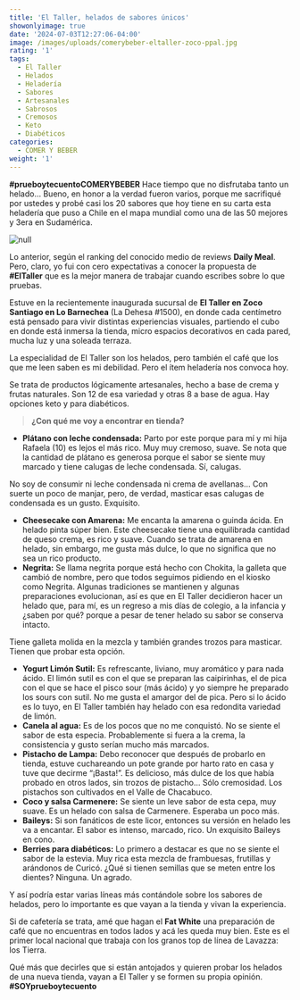 ```yaml
---
title: 'El Taller, helados de sabores únicos'
showonlyimage: true
date: '2024-07-03T12:27:06-04:00'
image: /images/uploads/comerybeber-eltaller-zoco-ppal.jpg
rating: '1'
tags:
  - El Taller
  - Helados
  - Heladería
  - Sabores
  - Artesanales
  - Sabrosos
  - Cremosos
  - Keto
  - Diabéticos
categories:
  - COMER Y BEBER
weight: '1'
---
```

**\#prueboytecuentoCOMERYBEBER** Hace tiempo que no disfrutaba tanto un helado… Bueno, en honor a la verdad fueron varios, porque me sacrifiqué por ustedes y probé casi los 20 sabores que hoy tiene en su carta esta heladería que puso a Chile en el mapa mundial como una de las 50 mejores y 3era en Sudamérica.

<!--more-->

![null](/images/uploads/comerybeber-eltaller-zoco-ppal.jpg)

Lo anterior, según el ranking del conocido medio de reviews **Daily Meal**. Pero, claro, yo fui con cero expectativas a conocer la propuesta de **\#ElTaller** que es la mejor manera de trabajar cuando escribes sobre lo que pruebas.

Estuve en la recientemente inaugurada sucursal de **El Taller en Zoco Santiago en Lo Barnechea** (La Dehesa #1500), en donde cada centímetro está pensado para vivir distintas experiencias visuales, partiendo el cubo en donde está inmersa la tienda, micro espacios decorativos en cada pared, mucha luz y una soleada terraza.

La especialidad de El Taller son los helados, pero también el café que los que me leen saben es mi debilidad. Pero el ítem heladería nos convoca hoy.

Se trata de productos lógicamente artesanales, hecho a base de crema y frutas naturales. Son 12 de esa variedad y otras 8 a base de agua. Hay opciones keto y para diabéticos. 

> **¿Con qué me voy a encontrar en tienda?**

* **Plátano con leche condensada:** Parto por este porque para mí y mi hija Rafaela (10) es lejos el más rico. Muy muy cremoso, suave. Se nota que la cantidad de plátano es generosa porque el sabor se siente muy marcado y tiene calugas de leche condensada. Sí, calugas.

No soy de consumir ni leche condensada ni crema de avellanas… Con suerte un poco de manjar, pero, de verdad, masticar esas calugas de condensada es un gusto. Exquisito.

* **Cheesecake con Amarena:** Me encanta la amarena o guinda ácida. En helado pinta súper bien. Este cheesecake tiene una equilibrada cantidad de queso crema, es rico y suave. Cuando se trata de amarena en helado, sin embargo, me gusta más dulce, lo que no significa que no sea un rico producto.
* **Negrita:** Se llama negrita porque está hecho con Chokita, la galleta que cambió de nombre, pero que todos seguimos pidiendo en el kiosko como Negrita. Algunas tradiciones se mantienen y algunas preparaciones evolucionan, así es que en El Taller decidieron hacer un helado que, para mí, es un regreso a mis días de colegio, a la infancia y ¿saben por qué? porque a pesar de tener helado su sabor se conserva intacto. 

Tiene galleta molida en la mezcla y también grandes trozos para masticar. Tienen que probar esta opción.

* **Yogurt Limón Sutil:** Es refrescante, liviano, muy aromático y para nada ácido. El limón sutil es con el que se preparan las caipirinhas, el de pica con el que se hace el pisco sour (más ácido) y yo siempre he preparado los sours con sutil. No me gusta el amargor del de pica. Pero si lo ácido es lo tuyo, en El Taller también hay helado con esa redondita variedad de limón.
* **Canela al agua:** Es de los pocos que no me conquistó. No se siente el sabor de esta especia. Probablemente si fuera a la crema, la consistencia y gusto serían mucho más marcados. 
* **Pistacho de Lampa:** Debo reconocer que después de probarlo en tienda, estuve cuchareando un pote grande por harto rato en casa y tuve que decirme “¡Basta!”. Es delicioso, más dulce de los que había probado en otros lados, sin trozos de pistacho… Sólo cremosidad. Los pistachos son cultivados en el Valle de Chacabuco.
* **Coco y salsa Carmenere:** Se siente un leve sabor de esta cepa, muy suave. Es un helado con salsa de Carmenere. Esperaba un poco más.
* **Baileys:** Si son fanáticos de este licor, entonces su versión en helado les va a encantar. El sabor es intenso, marcado, rico. Un exquisito Baileys en cono.
* **Berries para diabéticos:** Lo primero a destacar es que no se siente el sabor de la estevia. Muy rica esta mezcla de frambuesas, frutillas y arándonos de Curicó. ¿Qué si tienen semillas que se meten entre los dientes? Ninguna. Un agrado.

Y así podría estar varias líneas más contándole sobre los sabores de helados, pero lo importante es que vayan a la tienda y vivan la experiencia.

Si de cafetería se trata, amé que hagan el **Fat White** una preparación de café que no encuentras en todos lados y acá les queda muy bien. Este es el primer local nacional que trabaja con los granos top de línea de Lavazza: los Tierra.  

Qué más que decirles que si están antojados y quieren probar los helados de una nueva tienda, vayan a El Taller y se formen su propia opinión. **\#SOYprueboytecuento**
